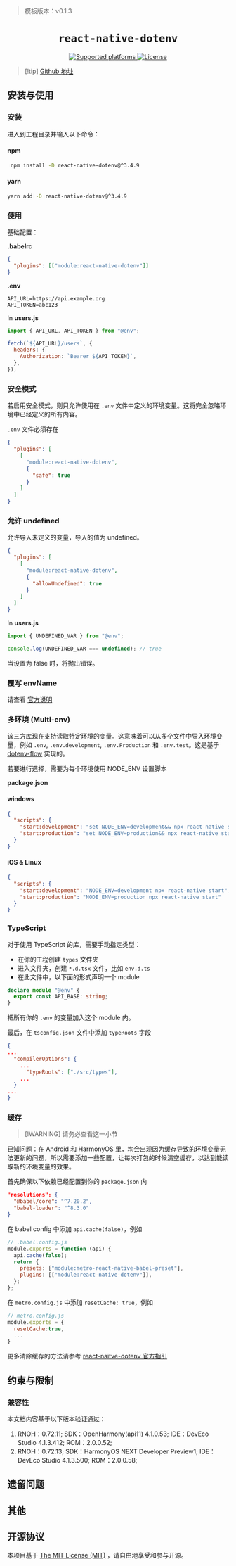 > 模板版本：v0.1.3

<p align="center">
  <h1 align="center"> <code>react-native-dotenv</code> </h1>
</p>
<p align="center">
 	<a href="https://github.com/goatandsheep/react-native-dotenv">
          <img src="https://img.shields.io/badge/platforms-android%20|%20ios%20|%20web%20|%20harmony%20-lightgrey.svg" alt="Supported platforms" />
    </a>
    <a href="https://github.com/goatandsheep/react-native-dotenv/blob/main/LICENSE">
        <img src="https://img.shields.io/badge/license-MIT-green.svg" alt="License" />
    </a>
</p>

> [!tip] [Github 地址](https://github.com/goatandsheep/react-native-dotenv)

## 安装与使用

### 安装

进入到工程目录并输入以下命令：

<!-- tabs:start -->

#### **npm**

```bash
 npm install -D react-native-dotenv@^3.4.9
```

#### **yarn**

```bash
yarn add -D react-native-dotenv@^3.4.9
```

<!-- tabs:end -->

### 使用

基础配置：

**.babelrc**

```json
{
  "plugins": [["module:react-native-dotenv"]]
}
```

**.env**

```
API_URL=https://api.example.org
API_TOKEN=abc123
```

In **users.js**

```js
import { API_URL, API_TOKEN } from "@env";

fetch(`${API_URL}/users`, {
  headers: {
    Authorization: `Bearer ${API_TOKEN}`,
  },
});
```

### 安全模式

若启用安全模式，则只允许使用在 `.env` 文件中定义的环境变量。这将完全忽略环境中已经定义的所有内容。

`.env` 文件必须存在

```json
{
  "plugins": [
    [
      "module:react-native-dotenv",
      {
        "safe": true
      }
    ]
  ]
}
```

### 允许 undefined

允许导入未定义的变量，导入的值为 undefined。

```json
{
  "plugins": [
    [
      "module:react-native-dotenv",
      {
        "allowUndefined": true
      }
    ]
  ]
}
```

In **users.js**

```js
import { UNDEFINED_VAR } from "@env";

console.log(UNDEFINED_VAR === undefined); // true
```

当设置为 false 时，将抛出错误。

### 覆写 envName

请查看 [官方说明](https://github.com/goatandsheep/react-native-dotenv?tab=readme-ov-file#override-envname)

### 多环境 (Multi-env)

该三方库现在支持读取特定环境的变量。这意味着可以从多个文件中导入环境变量，例如 `.env`, `.env.development`, `.env.Production` 和 `.env.test`。这是基于 [dotenv-flow](https://www.npmjs.com/package/dotenv-flow) 实现的。

若要进行选择，需要为每个环境使用 NODE_ENV 设置脚本

**package.json**

<!-- tabs:start -->

#### **windows**

```json
{
  "scripts": {
    "start:development": "set NODE_ENV=development&& npx react-native start",
    "start:production": "set NODE_ENV=production&& npx react-native start"
  }
}
```

#### **iOS & Linux**

```json
{
  "scripts": {
    "start:development": "NODE_ENV=development npx react-native start",
    "start:production": "NODE_ENV=production npx react-native start"
  }
}
```

<!-- tabs:end -->

### TypeScript

对于使用 TypeScript 的库，需要手动指定类型：

- 在你的工程创建 `types` 文件夹
- 进入文件夹，创建 `*.d.tsx` 文件，比如 `env.d.ts`
- 在此文件中，以下面的形式声明一个 module

```ts
declare module "@env" {
  export const API_BASE: string;
}
```

把所有你的 `.env` 的变量加入这个 module 内。

最后，在 `tsconfig.json` 文件中添加 `typeRoots` 字段

```json
{
...
  "compilerOptions": {
    ...
      "typeRoots": ["./src/types"],
    ...
  }
...
}
```

### 缓存

> [!WARNING] 请务必查看这一小节

已知问题：在 Android 和 HarmonyOS 里，均会出现因为缓存导致的环境变量无法更新的问题，所以需要添加一些配置，让每次打包的时候清空缓存，以达到能读取新的环境变量的效果。

首先确保以下依赖已经配置到你的 `package.json` 内

```json
"resolutions": {
  "@babel/core": "^7.20.2",
  "babel-loader": "^8.3.0"
}
```

在 babel config 中添加 `api.cache(false)`，例如

```js
// .babel.config.js
module.exports = function (api) {
  api.cache(false);
  return {
    presets: ["module:metro-react-native-babel-preset"],
    plugins: [["module:react-native-dotenv"]],
  };
};
```

在 `metro.config.js` 中添加 `resetCache: true`，例如

```js
// metro.config.js
module.exports = {
  resetCache:true,
  ...
}
```

更多清除缓存的方法请参考 [react-naitve-dotenv 官方指引](https://github.com/goatandsheep/react-native-dotenv)

## 约束与限制

### 兼容性

本文档内容基于以下版本验证通过：

1. RNOH：0.72.11; SDK：OpenHarmony(api11) 4.1.0.53; IDE：DevEco Studio 4.1.3.412; ROM：2.0.0.52;
2. RNOH：0.72.13; SDK：HarmonyOS NEXT Developer Preview1; IDE：DevEco Studio 4.1.3.500; ROM：2.0.0.58;

## 遗留问题

## 其他

## 开源协议

本项目基于 [The MIT License (MIT)](https://github.com/goatandsheep/react-native-dotenv/blob/main/LICENSE) ，请自由地享受和参与开源。
